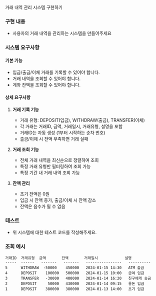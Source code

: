 거래 내역 관리 시스템 구현하기

### 구현 내용
- 사용자의 거래 내역을 관리하는 시스템을 만들어주세요

### 시스템 요구사항

#### 기본 기능
- 입금/출금/이체 거래를 기록할 수 있어야 합니다.
- 거래 내역을 조회할 수 있어야 합니다.
- 계좌 잔액을 조회할 수 있어야 합니다.

#### 상세 요구사항
1. **거래 기록 기능**
    - 거래 유형: DEPOSIT(입금), WITHDRAW(출금), TRANSFER(이체)
    - 각 거래는 거래ID, 금액, 거래일시, 거래유형, 설명을 포함
    - 거래ID는 자동 생성 (1부터 시작하는 순차 번호)
    - 출금/이체 시 잔액 부족하면 거래 실패

2. **거래 조회 기능**
    - 전체 거래 내역을 최신순으로 정렬하여 조회
    - 특정 거래 유형만 필터링하여 조회 가능
    - 특정 기간 내 거래 내역 조회 가능

3. **잔액 관리**
    - 초기 잔액은 0원
    - 입금 시 잔액 증가, 출금/이체 시 잔액 감소
    - 잔액은 음수가 될 수 없음

### 테스트
- 위 시스템에 대한 테스트 코드를 작성해주세요.

### 조회 예시
```
거래ID  거래유형  금액       잔액       거래일시            설명
-----  ------   -------   -------   ----------------   ----------
5      WITHDRAW  -50000    450000   2024-01-15 14:30   ATM 출금
4      DEPOSIT    100000   500000   2024-01-15 10:00   급여 입금  
3      TRANSFER   -30000   400000   2024-01-14 16:20   친구에게 송금
2      DEPOSIT     50000   430000   2024-01-14 09:15   용돈 입금
1      DEPOSIT    380000   380000   2024-01-13 14:00   초기 입금
```
